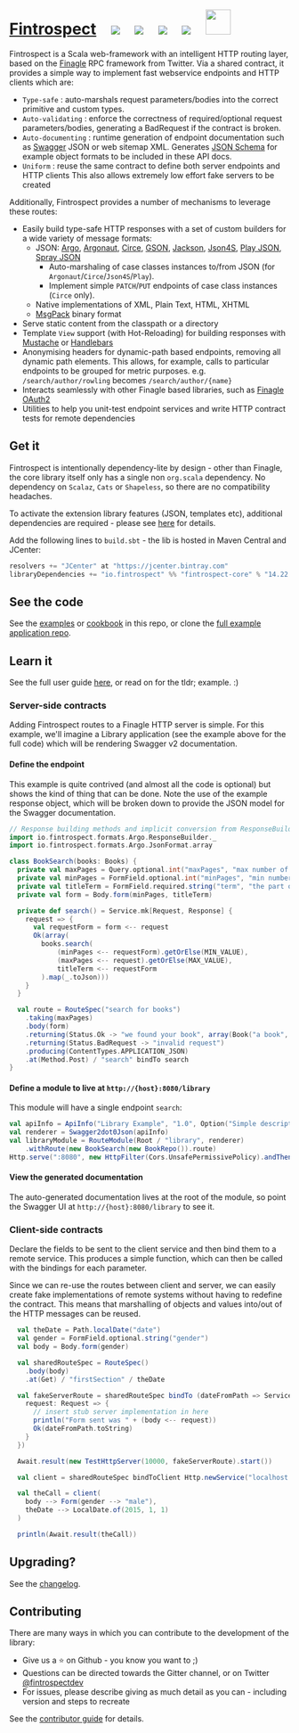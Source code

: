 <h1>
<a href="http://fintrospect.io">Fintrospect</a>&nbsp;&nbsp;&nbsp;
<a href="https://bintray.com/fintrospect/maven/fintrospect-core/_latestVersion"><img src="https://api.bintray.com/packages/fintrospect/maven/fintrospect-core/images/download.svg"/></a>&nbsp;&nbsp;&nbsp;
<a href="https://travis-ci.org/daviddenton/fintrospect"><img src="https://travis-ci.org/daviddenton/fintrospect.svg?branch=master"/></a>&nbsp;&nbsp;&nbsp;
<a href="https://coveralls.io/github/daviddenton/fintrospect?branch=master"><img src="https://coveralls.io/repos/daviddenton/fintrospect/badge.svg?branch=master"/></a>&nbsp;&nbsp;&nbsp;
<a href="https://gitter.im/daviddenton/fintrospect"><img src="https://badges.gitter.im/daviddenton/fintrospect.svg"/></a>&nbsp;&nbsp;&nbsp;
<a href="https://bintray.com/daviddenton/maven/fintrospect/view?source=watch"><img height="45" src="https://www.bintray.com/docs/images/bintray_badge_color.png"/></a>&nbsp;&nbsp;&nbsp;
</h1>

Fintrospect is a Scala web-framework with an intelligent HTTP routing layer, based on the 
<a href="http://twitter.github.io/finagle/">Finagle</a> RPC framework from Twitter. Via a shared contract, it provides a simple way to 
implement fast webservice endpoints and HTTP clients which are:

- ```Type-safe``` : auto-marshals request parameters/bodies into the correct primitive and custom types.
- ```Auto-validating``` : enforce the correctness of required/optional request parameters/bodies, generating a BadRequest if the contract is broken.
- ```Auto-documenting``` : runtime generation of endpoint documentation such as <a href="http://swagger.io/">Swagger</a> JSON or web sitemap XML. 
Generates <a href="http://json-schema.org/">JSON Schema</a> for example object formats to be included in these API docs.
- ```Uniform``` : reuse the same contract to define both server endpoints and HTTP clients This also allows extremely low effort fake servers to be created

Additionally, Fintrospect provides a number of mechanisms to leverage these routes:

- Easily build type-safe HTTP responses with a set of custom builders for a wide variety of message formats:
  - JSON: <a href="http://argo.sourceforge.net/">Argo</a>, <a href="http://argonaut.io/">Argonaut</a>, 
  <a href="https://github.com/travisbrown/circe">Circe</a>, <a href="https://github.com/google/gson">GSON</a>, 
  <a href="https://github.com/FasterXML/jackson">Jackson</a>, <a href="http://json4s.org/">Json4S</a>, <a href="https://github.com/playframework">Play JSON</a>, 
  <a href="https://github.com/spray/spray-json">Spray JSON</a>
    - Auto-marshaling of case classes instances to/from JSON (for `Argonaut`/`Circe`/`Json4S`/`Play`).
    - Implement simple `PATCH`/`PUT` endpoints of case class instances (`Circe` only).
  - Native implementations of XML, Plain Text, HTML, XHTML
  - <a href="http://msgpack.org">MsgPack</a> binary format
- Serve static content from the classpath or a directory
- Template ```View``` support (with Hot-Reloading) for building responses with <a href="http://mustache.github.io/">Mustache</a> or <a href="http://handlebarsjs.com">Handlebars</a>
- Anonymising headers for dynamic-path based endpoints, removing all dynamic path elements. This allows, for example, calls to particular endpoints to be grouped for metric purposes. e.g. 
```/search/author/rowling``` becomes ```/search/author/{name}```
- Interacts seamlessly with other Finagle based libraries, such as <a href="https://github.com/finagle/finagle-oauth2">Finagle OAuth2</a> 
- Utilities to help you unit-test endpoint services and write HTTP contract tests for remote dependencies 

## Get it
Fintrospect is intentionally dependency-lite by design - other than Finagle, the core library itself only has a single non `org.scala` dependency. 
No dependency on `Scalaz`, `Cats` or `Shapeless`, so there are no compatibility headaches.

To activate the extension library features (JSON, templates etc), additional dependencies are required - please see <a href="http://fintrospect.io/installation">here</a> for details.

Add the following lines to ```build.sbt``` - the lib is hosted in Maven Central and JCenter:
```scala
resolvers += "JCenter" at "https://jcenter.bintray.com"
libraryDependencies += "io.fintrospect" %% "fintrospect-core" % "14.22.0"
```

## See the code
See the 
<a href="https://github.com/daviddenton/fintrospect/tree/master/src/main/scala/examples">examples</a> or 
<a href="https://github.com/daviddenton/fintrospect/tree/master/src/test/scala/cookbook">cookbook</a> in this repo, or clone the 
<a href="http://github.com/daviddenton/fintrospect-example-app">full example application repo</a>.

## Learn it
See the full user guide <a href="http://fintrospect.io/">here</a>, or read on for the tldr; example. :)

### Server-side contracts
Adding Fintrospect routes to a Finagle HTTP server is simple. For this example, we'll imagine a Library application (see the example 
above for the full code) which will be rendering Swagger v2 documentation.

#### Define the endpoint
This example is quite contrived (and almost all the code is optional) but shows the kind of thing that can be done. Note the use of the 
example response object, which will be broken down to provide the JSON model for the Swagger documentation. 

```scala
// Response building methods and implicit conversion from ResponseBuilder -> Future[Response] pulled in here
import io.fintrospect.formats.Argo.ResponseBuilder._
import io.fintrospect.formats.Argo.JsonFormat.array

class BookSearch(books: Books) {
  private val maxPages = Query.optional.int("maxPages", "max number of pages in book")
  private val minPages = FormField.optional.int("minPages", "min number of pages in book")
  private val titleTerm = FormField.required.string("term", "the part of the title to look for")
  private val form = Body.form(minPages, titleTerm)

  private def search() = Service.mk[Request, Response] { 
    request => {
      val requestForm = form <-- request
      Ok(array(
        books.search(
            (minPages <-- requestForm).getOrElse(MIN_VALUE), 
            (maxPages <-- request).getOrElse(MAX_VALUE),
            titleTerm <-- requestForm
        ).map(_.toJson)))
    }
  }

  val route = RouteSpec("search for books")
    .taking(maxPages)
    .body(form)
    .returning(Status.Ok -> "we found your book", array(Book("a book", "authorName", 99).toJson))
    .returning(Status.BadRequest -> "invalid request")
    .producing(ContentTypes.APPLICATION_JSON)
    .at(Method.Post) / "search" bindTo search
}
```

#### Define a module to live at ```http://{host}:8080/library```
This module will have a single endpoint ```search```:

```scala
val apiInfo = ApiInfo("Library Example", "1.0", Option("Simple description"))
val renderer = Swagger2dot0Json(apiInfo) 
val libraryModule = RouteModule(Root / "library", renderer)
    .withRoute(new BookSearch(new BookRepo()).route)
Http.serve(":8080", new HttpFilter(Cors.UnsafePermissivePolicy).andThen(libraryModule.toService)) 
```

#### View the generated documentation
The auto-generated documentation lives at the root of the module, so point the Swagger UI at ```http://{host}:8080/library``` to see it.

### Client-side contracts
Declare the fields to be sent to the client service and then bind them to a remote service. This produces a simple function, which can 
then be called with the bindings for each parameter.

Since we can re-use the routes between client and server, we can easily create fake implementations of remote systems without having to 
redefine the contract. This means that marshalling of objects and values into/out of the HTTP messages can be reused.
```scala
  val theDate = Path.localDate("date")
  val gender = FormField.optional.string("gender")
  val body = Body.form(gender)

  val sharedRouteSpec = RouteSpec()
    .body(body)
    .at(Get) / "firstSection" / theDate

  val fakeServerRoute = sharedRouteSpec bindTo (dateFromPath => Service.mk[Request, Response] {
    request: Request => {
      // insert stub server implementation in here
      println("Form sent was " + (body <-- request))
      Ok(dateFromPath.toString)
    }
  })

  Await.result(new TestHttpServer(10000, fakeServerRoute).start())

  val client = sharedRouteSpec bindToClient Http.newService("localhost:10000")

  val theCall = client(
    body --> Form(gender --> "male"), 
    theDate --> LocalDate.of(2015, 1, 1)
  )

  println(Await.result(theCall))
```

## Upgrading?
See the <a href="https://github.com/daviddenton/fintrospect/blob/master/CHANGELOG.md">changelog</a>.

## Contributing
There are many ways in which you can contribute to the development of the library:

- Give us a ⭐️ on Github - you know you want to ;)
- Questions can be directed towards the Gitter channel, or on Twitter <a href="https://twitter.com/fintrospectdev">@fintrospectdev</a>
- For issues, please describe giving as much detail as you can - including version and steps to recreate

See the <a href="https://github.com/daviddenton/fintrospect/blob/master/CONTRIBUTING.md"/>contributor guide</a> for details.
